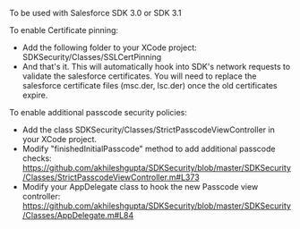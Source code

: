 To be used with Salesforce SDK 3.0 or SDK 3.1

To enable Certificate pinning:
- Add the following folder to your XCode project: SDKSecurity/Classes/SSLCertPinning
- And that's it. This will automatically hook into SDK's network requests to validate the salesforce certificates. You will need to replace the salesforce certificate files (msc.der, lsc.der) once the old certificates expire.

To enable additional passcode security policies:
- Add the class SDKSecurity/Classes/StrictPasscodeViewController in your XCode project.
- Modify "finishedInitialPasscode" method to add additional passcode checks: https://github.com/akhileshgupta/SDKSecurity/blob/master/SDKSecurity/Classes/StrictPasscodeViewController.m#L373
- Modify your AppDelegate class to hook the new Passcode view controller: https://github.com/akhileshgupta/SDKSecurity/blob/master/SDKSecurity/Classes/AppDelegate.m#L84